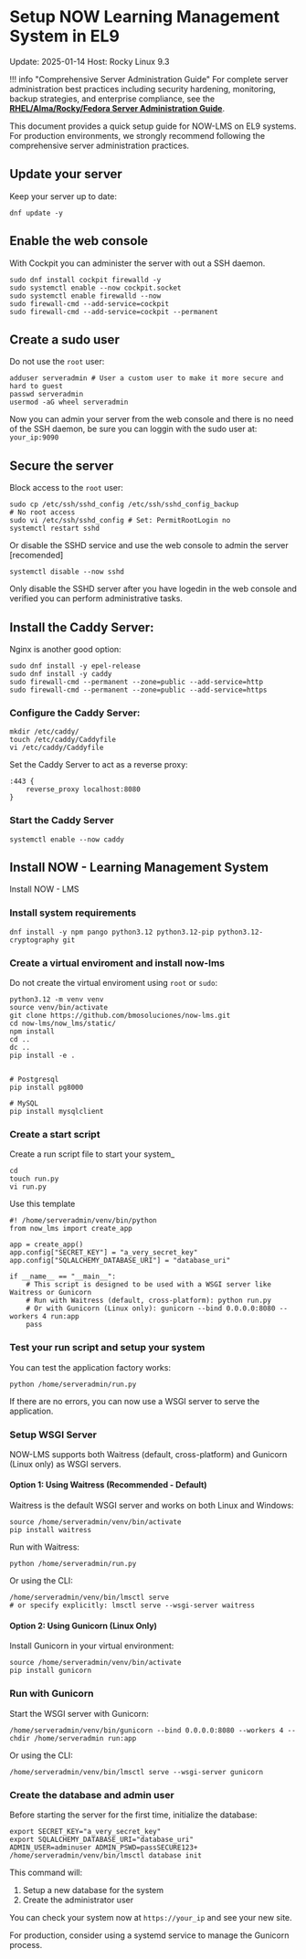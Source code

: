 # Setup NOW Learning Management System in EL9

Update: 2025-01-14
Host: Rocky Linux 9.3

!!! info "Comprehensive Server Administration Guide"
For complete server administration best practices including security hardening, monitoring, backup strategies, and enterprise compliance, see the **[RHEL/Alma/Rocky/Fedora Server Administration Guide](server-admin-rhel.md)**.

This document provides a quick setup guide for NOW-LMS on EL9 systems. For production environments, we strongly recommend following the comprehensive server administration practices.

## Update your server

Keep your server up to date:

```
dnf update -y
```

## Enable the web console

With Cockpit you can administer the server with out a SSH daemon.

```
sudo dnf install cockpit firewalld -y
sudo systemctl enable --now cockpit.socket
sudo systemctl enable firewalld --now
sudo firewall-cmd --add-service=cockpit
sudo firewall-cmd --add-service=cockpit --permanent
```

## Create a sudo user

Do not use the `root` user:

```
adduser serveradmin # User a custom user to make it more secure and hard to guest
passwd serveradmin
usermod -aG wheel serveradmin
```

Now you can admin your server from the web console and there is no need of the SSH daemon, be sure you can loggin with the sudo user at: `your_ip:9090`

## Secure the server

Block access to the `root` user:

```
sudo cp /etc/ssh/sshd_config /etc/ssh/sshd_config_backup
# No root access
sudo vi /etc/ssh/sshd_config # Set: PermitRootLogin no
systemctl restart sshd
```

Or disable the SSHD service and use the web console to admin the server [recomended]

```
systemctl disable --now sshd
```

Only disable the SSHD server after you have logedin in the web console and verified you can perform administrative tasks.

## Install the Caddy Server:

Nginx is another good option:

```
sudo dnf install -y epel-release
sudo dnf install -y caddy
sudo firewall-cmd --permanent --zone=public --add-service=http
sudo firewall-cmd --permanent --zone=public --add-service=https
```

### Configure the Caddy Server:

```
mkdir /etc/caddy/
touch /etc/caddy/Caddyfile
vi /etc/caddy/Caddyfile
```

Set the Caddy Server to act as a reverse proxy:

```
:443 {
    reverse_proxy localhost:8080
}
```

### Start the Caddy Server

```
systemctl enable --now caddy
```

## Install NOW - Learning Management System

Install NOW - LMS

### Install system requirements

```
dnf install -y npm pango python3.12 python3.12-pip python3.12-cryptography git
```

### Create a virtual enviroment and install now-lms

Do not create the virtual enviroment using `root` or `sudo`:

```
python3.12 -m venv venv
source venv/bin/activate
git clone https://github.com/bmosoluciones/now-lms.git
cd now-lms/now_lms/static/
npm install
cd ..
dc ..
pip install -e .


# Postgresql
pip install pg8000

# MySQL
pip install mysqlclient
```

### Create a start script

Create a run script file to start your system\_

```
cd
touch run.py
vi run.py
```

Use this template

```
#! /home/serveradmin/venv/bin/python
from now_lms import create_app

app = create_app()
app.config["SECRET_KEY"] = "a_very_secret_key"
app.config["SQLALCHEMY_DATABASE_URI"] = "database_uri"

if __name__ == "__main__":
    # This script is designed to be used with a WSGI server like Waitress or Gunicorn
    # Run with Waitress (default, cross-platform): python run.py
    # Or with Gunicorn (Linux only): gunicorn --bind 0.0.0.0:8080 --workers 4 run:app
    pass
```

### Test your run script and setup your system

You can test the application factory works:

```
python /home/serveradmin/run.py
```

If there are no errors, you can now use a WSGI server to serve the application.

### Setup WSGI Server

NOW-LMS supports both Waitress (default, cross-platform) and Gunicorn (Linux only) as WSGI servers.

#### Option 1: Using Waitress (Recommended - Default)

Waitress is the default WSGI server and works on both Linux and Windows:

```
source /home/serveradmin/venv/bin/activate
pip install waitress
```

Run with Waitress:

```
python /home/serveradmin/run.py
```

Or using the CLI:

```
/home/serveradmin/venv/bin/lmsctl serve
# or specify explicitly: lmsctl serve --wsgi-server waitress
```

#### Option 2: Using Gunicorn (Linux Only)

Install Gunicorn in your virtual environment:

```
source /home/serveradmin/venv/bin/activate
pip install gunicorn
```

### Run with Gunicorn

Start the WSGI server with Gunicorn:

```
/home/serveradmin/venv/bin/gunicorn --bind 0.0.0.0:8080 --workers 4 --chdir /home/serveradmin run:app
```

Or using the CLI:

```
/home/serveradmin/venv/bin/lmsctl serve --wsgi-server gunicorn
```

### Create the database and admin user

Before starting the server for the first time, initialize the database:

```
export SECRET_KEY="a_very_secret_key"
export SQLALCHEMY_DATABASE_URI="database_uri"
ADMIN_USER=adminuser ADMIN_PSWD=passSECURE123+ /home/serveradmin/venv/bin/lmsctl database init
```

This command will:

1. Setup a new database for the system
2. Create the administrator user

You can check your system now at `https://your_ip` and see your new site.

For production, consider using a systemd service to manage the Gunicorn process.
